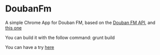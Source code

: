 DoubanFm
========

A simple Chrome App for Douban FM, based on the [Douban FM API](https://github.com/zonyitoo/doubanfm-qt/wiki/%E8%B1%86%E7%93%A3FM-API), and [this one](http://zonyitoo.github.io/blog/2013/01/22/doubanfmbo-fang-qi-kai-fa-shou-ji/)

You can build it with the follow command:
    grunt build

You can have a try [here](https://chrome.google.com/webstore/detail/douban-fm/knfejjnkmgndhdodbdpdbbkgapdnfaee?utm_source=chrome-app-launcher)
